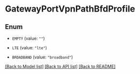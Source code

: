 # GatewayPortVpnPathBfdProfile

## Enum


* `EMPTY` (value: `""`)

* `LTE` (value: `"lte"`)

* `BROADBAND` (value: `"broadband"`)


[[Back to Model list]](../README.md#documentation-for-models) [[Back to API list]](../README.md#documentation-for-api-endpoints) [[Back to README]](../README.md)


